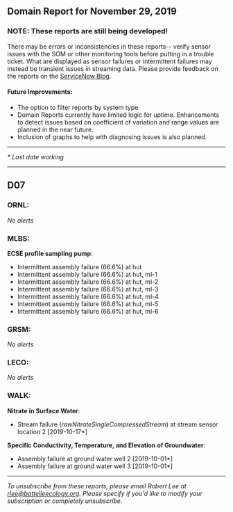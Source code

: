 ## Domain Report for November 29, 2019


### NOTE: These reports are still being developed!
There may be errors or inconsistencies in these reports-- verify sensor issues with the SOM or other monitoring tools before putting in a trouble ticket. What are displayed as sensor failures or intermittent failures may instead be transient issues in streaming data.
Please provide feedback on the reports on the [ServiceNow Blog](https://neon.service-now.com/community?id=community_blog&sys_id=9b4fbe8adbed734017ecf9041d9619be).

#### Future Improvements: 
 - The option to filter reports by system type 
 - Domain Reports currently have limited logic for uptime. Enhancements to detect issues based on coefficient of variation and range values are planned in the near future.
 - Inclusion of graphs to help with diagnosing issues is also planned.

***

_* Last date working_

***
## D07

### ORNL:

_No alerts_

### MLBS:

**ECSE profile sampling pump**:
 - Intermittent assembly failure (66.6%) at hut
 - Intermittent assembly failure (66.6%) at hut, ml-1
 - Intermittent assembly failure (66.6%) at hut, ml-2
 - Intermittent assembly failure (66.6%) at hut, ml-3
 - Intermittent assembly failure (66.6%) at hut, ml-4
 - Intermittent assembly failure (66.6%) at hut, ml-5
 - Intermittent assembly failure (66.6%) at hut, ml-6

### GRSM:

_No alerts_

### LECO:

_No alerts_

### WALK:

**Nitrate in Surface Water**:
 - Stream failure (_rawNitrateSingleCompressedStream_) at stream sensor location 2 [2019-10-17*]

**Specific Conductivity, Temperature, and Elevation of Groundwater**:
 - Assembly failure at ground water well 2 [2019-10-01*]
 - Assembly failure at ground water well 3 [2019-10-01*]

***

_To unsubscribe from these reports, please email Robert Lee at rlee@battelleecology.org. Please specify if you'd like to modify your subscription or completely unsubscribe._
